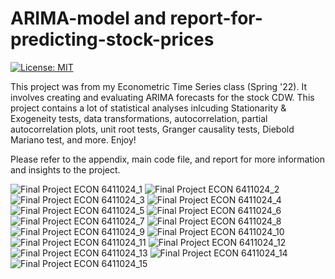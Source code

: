# ARIMA-model and report-for-predicting-stock-prices
[![License: MIT](https://img.shields.io/badge/License-MIT-yellow.svg)](https://opensource.org/licenses/MIT)

This project was from my Econometric Time Series class (Spring '22). It involves creating and evaluating ARIMA forecasts for the stock CDW. This project contains a lot of statistical analyses inlcuding Stationarity & Exogeneity tests, data transformations, autocorrelation, partial autocorrelation plots, unit root tests, Granger causality tests, Diebold Mariano test, and more. Enjoy! 

Please refer to the appendix, main code file, and report for more information and insights to the project. 


![Final Project ECON 6411024_1](https://user-images.githubusercontent.com/58923369/173664598-046b8894-c270-4d1c-91fb-160c30ded326.jpg)
![Final Project ECON 6411024_2](https://user-images.githubusercontent.com/58923369/173664602-03defd9c-fd41-40ae-997c-f92f2abbddf1.jpg)
![Final Project ECON 6411024_3](https://user-images.githubusercontent.com/58923369/173664603-83ffed44-1530-48f1-bbab-10d7d3a77bd4.jpg)
![Final Project ECON 6411024_4](https://user-images.githubusercontent.com/58923369/173664604-837af6ef-d591-4b71-8059-c5463847b8ff.jpg)
![Final Project ECON 6411024_5](https://user-images.githubusercontent.com/58923369/173664608-77d1a796-24a3-4b39-a2b0-312aeedf9407.jpg)
![Final Project ECON 6411024_6](https://user-images.githubusercontent.com/58923369/173664612-1f68b9a2-c86e-4ffe-8fe8-75faa27df64d.jpg)
![Final Project ECON 6411024_7](https://user-images.githubusercontent.com/58923369/173664615-53e85163-cc73-4390-b105-b9d42fd68140.jpg)
![Final Project ECON 6411024_8](https://user-images.githubusercontent.com/58923369/173664618-abc90ab1-f494-48c9-aa26-192a705c582b.jpg)
![Final Project ECON 6411024_9](https://user-images.githubusercontent.com/58923369/173664619-16069e9f-2044-4c50-bd65-dc5582abbde8.jpg)
![Final Project ECON 6411024_10](https://user-images.githubusercontent.com/58923369/173664621-3ab48602-9f5b-4dd9-9c42-8d7c6b2bcbfe.jpg)
![Final Project ECON 6411024_11](https://user-images.githubusercontent.com/58923369/173664622-3ec6aad4-b038-4eb7-8abb-9fd8ef25cd6c.jpg)
![Final Project ECON 6411024_12](https://user-images.githubusercontent.com/58923369/173664625-c4a35f05-b166-47b1-92dc-aafba5ec0f47.jpg)
![Final Project ECON 6411024_13](https://user-images.githubusercontent.com/58923369/173664626-8213e422-dea2-47e5-a386-1eeb1ef61a56.jpg)
![Final Project ECON 6411024_14](https://user-images.githubusercontent.com/58923369/173664628-35da3aba-7491-43cb-b8c3-699c71784b25.jpg)
![Final Project ECON 6411024_15](https://user-images.githubusercontent.com/58923369/173664629-03ad25ec-897a-4c4b-b798-21e8e20fa5ad.jpg)
